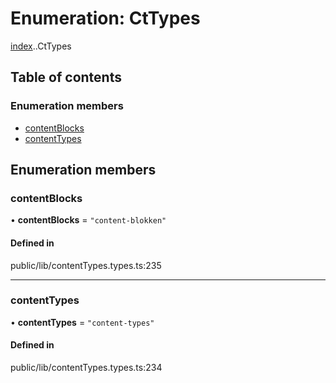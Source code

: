# Enumeration: CtTypes

[index](../wiki/index).[<internal>](../wiki/index.%3Cinternal%3E).CtTypes

## Table of contents

### Enumeration members

- [contentBlocks](../wiki/index.%3Cinternal%3E.CtTypes#contentblocks)
- [contentTypes](../wiki/index.%3Cinternal%3E.CtTypes#contenttypes)

## Enumeration members

### contentBlocks

• **contentBlocks** = `"content-blokken"`

#### Defined in

public/lib/contentTypes.types.ts:235

___

### contentTypes

• **contentTypes** = `"content-types"`

#### Defined in

public/lib/contentTypes.types.ts:234
